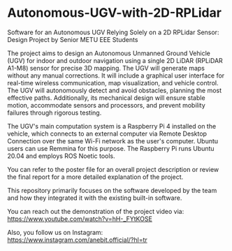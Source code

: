# Autonomous-UGV-with-2D-RPLidar
 Software for an Autonomous UGV Relying Solely on a 2D RPLidar Sensor: Design Project by Senior METU EEE Students

The project aims to design an Autonomous Unmanned Ground Vehicle (UGV) for indoor and outdoor navigation using a single 2D LiDAR (RPLiDAR A1-M8) sensor for precise 3D mapping. The UGV will generate maps without any manual corrections. It will include a graphical user interface for real-time wireless communication, map visualization, and vehicle control. The UGV will autonomously detect and avoid obstacles, planning the most effective paths. Additionally, its mechanical design will ensure stable motion, accommodate sensors and processors, and prevent mobility failures through rigorous testing.

The UGV's main computation system is a Raspberry Pi 4 installed on the vehicle, which connects to an external computer via Remote Desktop Connection over the same Wi-Fi network as the user's computer. Ubuntu users can use Remmina for this purpose. The Raspberry Pi runs Ubuntu 20.04 and employs ROS Noetic tools.

You can refer to the poster file for an overall project description or review the final report for a more detailed explanation of the project.

This repository primarily focuses on the software developed by the team and how they integrated it with the existing built-in software.

You can reach out the demonstration of the project video via: https://www.youtube.com/watch?v=hH-_FYtKOSE

Also, you follow us on Instagram: https://www.instagram.com/anebit.official/?hl=tr
